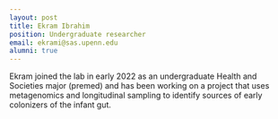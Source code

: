 ```yaml
---
layout: post
title: Ekram Ibrahim
position: Undergraduate researcher
email: ekrami@sas.upenn.edu
alumni: true
---
```


Ekram joined the lab in early 2022 as an undergraduate Health and Societies major (premed) and has been working on a project that uses metagenomics and longitudinal sampling to identify sources of early colonizers of the infant gut.